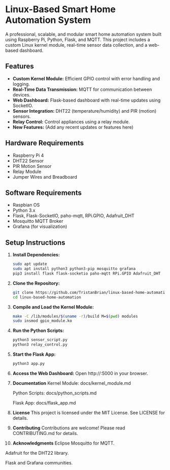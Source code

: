 # Linux-Based Smart Home Automation System

A professional, scalable, and modular smart home automation system built using Raspberry Pi, Python, Flask, and MQTT. This project includes a custom Linux kernel module, real-time sensor data collection, and a web-based dashboard.

## Features
- **Custom Kernel Module:** Efficient GPIO control with error handling and logging.
- **Real-Time Data Transmission:** MQTT for communication between devices.
- **Web Dashboard:** Flask-based dashboard with real-time updates using SocketIO.
- **Sensor Integration:** DHT22 (temperature/humidity) and PIR (motion) sensors.
- **Relay Control:** Control appliances using a relay module.
- **New Features:** (Add any recent updates or features here)

## Hardware Requirements
- Raspberry Pi 4
- DHT22 Sensor
- PIR Motion Sensor
- Relay Module
- Jumper Wires and Breadboard

## Software Requirements
- Raspbian OS
- Python 3.x
- Flask, Flask-SocketIO, paho-mqtt, RPi.GPIO, Adafruit_DHT
- Mosquitto MQTT Broker
- Grafana (for visualization)

## Setup Instructions
1. **Install Dependencies:**
   ```bash
   sudo apt update
   sudo apt install python3 python3-pip mosquitto grafana
   pip3 install flask flask-socketio paho-mqtt RPi.GPIO Adafruit_DHT
   ```

2. **Clone the Repository:**
   ```bash
   git clone https://github.com/TristanBrian/linux-based-home-automation
   cd linux-based-home-automation
   ```

3. **Compile and Load the Kernel Module:**
   ```bash
   make -C /lib/modules/$(uname -r)/build M=$(pwd) modules
   sudo insmod gpio_module.ko
   ```

4. **Run the Python Scripts:**
   ```bash
   python3 sensor_script.py
   python3 relay_control.py
   ```

5. **Start the Flask App:**
   ```bash
   python3 app.py
   ```

6. **Access the Web Dashboard:**
   Open http://<raspberry-pi-ip>:5000 in your browser.

7. **Documentation**
   Kernel Module: docs/kernel_module.md

   Python Scripts: docs/python_scripts.md

   Flask App: docs/flask_app.md

8. **License**
   This project is licensed under the MIT License. See LICENSE for details.

9. **Contributing**
   Contributions are welcome! Please read CONTRIBUTING.md for details.

10. **Acknowledgments**
   Eclipse Mosquitto for MQTT.

   Adafruit for the DHT22 library.

   Flask and Grafana communities.
